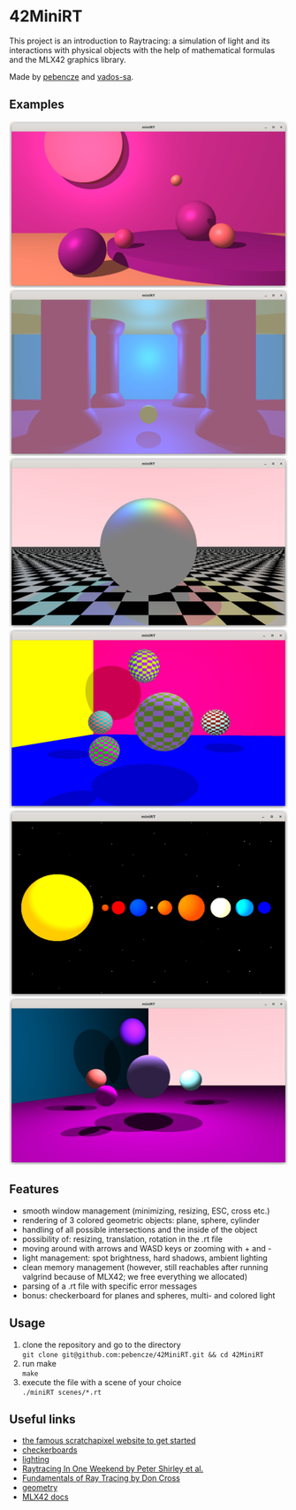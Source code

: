 # 42MiniRT

This project is an introduction to Raytracing: a simulation of light and its interactions with physical objects with the help of mathematical formulas and the MLX42 graphics library.

Made by [pebencze](https://github.com/pebencze) and [vados-sa](https://github.com/vados-sa).

## Examples
![purple room](readme/purple_room_specular.png)
![blue light](readme/blue_light_specular.png)
![checkerboard for the plane](readme/white_sphere.png)
![checkerboard for the sphere](readme/checker_sphere.png)
![solar system](readme/solar.png)
![multi light](readme/multi_light.png)

## Features
* smooth window management (minimizing, resizing, ESC, cross etc.)
* rendering of 3 colored geometric objects: plane, sphere, cylinder
* handling of all possible intersections and the inside of the object
* possibility of: resizing, translation, rotation in the .rt file
* moving around with arrows and WASD keys or zooming with + and -
* light management: spot brightness, hard shadows, ambient lighting
* clean memory management (however, still reachables after running valgrind because of MLX42; we free everything we allocated)
* parsing of a .rt file with specific error messages
* bonus: checkerboard for planes and spheres, multi- and colored light

## Usage
1. clone the repository and go to the directory<br/>
`git clone git@github.com:pebencze/42MiniRT.git && cd 42MiniRT`
2. run make <br/>
`make`
3. execute the file with a scene of your choice<br/>
`./miniRT scenes/*.rt`

## Useful links
* [the famous scratchapixel website to get started](https://www.scratchapixel.com/)
* [checkerboards](http://raytracerchallenge.com/bonus/texture-mapping.html)
* [lighting](https://learnopengl.com/Lighting/Basic-Lighting)
* [Raytracing In One Weekend by Peter Shirley et al.](https://raytracing.github.io/)
* [Fundamentals of Ray Tracing by Don Cross](http://cosinekitty.com/raytrace/raytrace_us.pdf)
* [geometry](https://www.scratchapixel.com/lessons/mathematics-physics-for-computer-graphics/geometry/points-vectors-and-normals.html)
* [MLX42 docs](https://github.com/codam-coding-college/MLX42/tree/master/docs)
